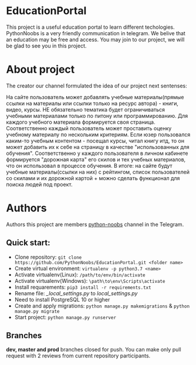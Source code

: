 # EducationPortal
This project is a useful education portal to learn different techologies. PythonNoobs is a very friendly communication in telegram. We belive that an education may be free and access. You may join to our project, we will be glad to see you in this project.

# About project
The creator our channel formulated the idea of our project next sentenses:

На сайте пользователь может добавлять учебные материалы(прямые ссылки на материалы или ссылки только на ресурс автора) - книги, видео, курсы. НЕ обязательно тематика будет ограничиваться учебными материалами только по питону или программированию. Для каждого учебного материала формируется своя страница. Соответственно каждый пользователь может проставить оценку учебному материалу по нескольким критериям. Если юзер пользовался каким-то учебным контентом - посещал курсы, читал книгу итд, то он может добавить их к себе на страницу в качестве "использованных для обучения". Соответственно у каждого пользователя в личном кабинете формируется "дорожная карта" его скилов и тех учебных материалов, что он использовал в процессе обучения. В итоге: на сайте будут учебные материалы(ссылки на них) с  рейтингом, список пользователей со скилами и их дорожной картой + можно сделать функционал для поиска людей под проект.


# Authors
Authors this project are members [python-noobs](https://telegram.im/info/python_noobs?lang=ru) channel in the Telegram.

## Quick start: 
* Clone repository:
`git clone https://github.com/PythonNoobs/EducationPortal.git <folder name>`
* Create virtual environment: `virtualenv -p python3.7 <name>`
* Activate virtualenv(Linux): `/path/to/env/bin/activate`
* Activate virtualenv(Windows): `\path\to\env\Scripts\activate`
* Install requarements: `pip3 install -r requirements.txt`
* Rename file: *_local_settings.py* to *local_settings.py*
* Need to install PostgreSQL 10 or higher
* Create and apply migrations: `python manage.py makemigrations` & `python manage.py migrate`
* Start project: `python manage.py runserver`

## Branches
**dev, master and prod** branches closed for push. You can make only pull request with 2 reviews from current repository participants.
